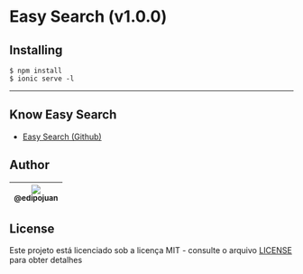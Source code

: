 # Easy Search (v1.0.0)

## Installing

```
$ npm install
$ ionic serve -l
```

---

## Know Easy Search

- [Easy Search (Github)](https://github.com/edipojuan/easy-search)

## Author

| [<img src="https://avatars1.githubusercontent.com/u/9813896?v=4&s=115"><br><sub>@edipojuan</sub>](https://github.com/edipojuan) |
| :---: |

## License

Este projeto está licenciado sob a licença MIT - consulte o arquivo [LICENSE](LICENSE) para obter detalhes
